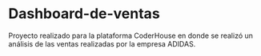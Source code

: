 # Dashboard-de-ventas
Proyecto realizado para la plataforma CoderHouse en donde se realizó un análisis de las ventas realizadas por la empresa ADIDAS.
